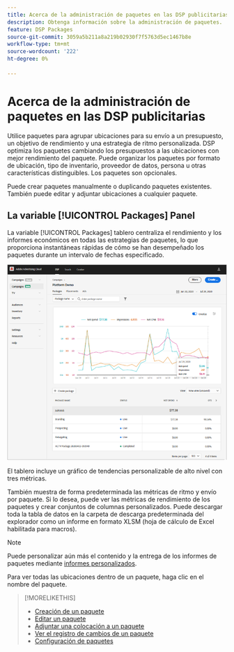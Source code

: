 ```yaml
---
title: Acerca de la administración de paquetes en las DSP publicitarias
description: Obtenga información sobre la administración de paquetes.
feature: DSP Packages
source-git-commit: 3059a5b211a8a219b02930f7f5763d5ec1467b8e
workflow-type: tm+mt
source-wordcount: '222'
ht-degree: 0%

---
```


# Acerca de la administración de paquetes en las DSP publicitarias

Utilice paquetes para agrupar ubicaciones para su envío a un presupuesto, un objetivo de rendimiento y una estrategia de ritmo personalizada. DSP optimiza los paquetes cambiando los presupuestos a las ubicaciones con mejor rendimiento del paquete. Puede organizar los paquetes por formato de ubicación, tipo de inventario, proveedor de datos, persona u otras características distinguibles. Los paquetes son opcionales.

Puede crear paquetes manualmente o duplicando paquetes existentes. También puede editar y adjuntar ubicaciones a cualquier paquete.

## La variable [!UICONTROL Packages] Panel

La variable [!UICONTROL Packages] tablero centraliza el rendimiento y los informes económicos en todas las estrategias de paquetes, lo que proporciona instantáneas rápidas de cómo se han desempeñado los paquetes durante un intervalo de fechas especificado.

![Panel de paquetes](/help/dsp/assets/package-dashboard.png)

El tablero incluye un gráfico de tendencias personalizable de alto nivel con tres métricas.

También muestra de forma predeterminada las métricas de ritmo y envío por paquete. Si lo desea, puede ver las métricas de rendimiento de los paquetes y crear conjuntos de columnas personalizados. Puede descargar toda la tabla de datos en la carpeta de descarga predeterminada del explorador como un informe en formato XLSM (hoja de cálculo de Excel habilitada para macros).

>[!NOTE]
>
>Puede personalizar aún más el contenido y la entrega de los informes de paquetes mediante [informes personalizados](/help/dsp/reports/report-about.md).

Para ver todas las ubicaciones dentro de un paquete, haga clic en el nombre del paquete.

>[!MORELIKETHIS]
>
>* [Creación de un paquete](package-create.md)
>* [Editar un paquete](package-edit.md)
>* [Adjuntar una colocación a un paquete](package-attach-placement.md)
>* [Ver el registro de cambios de un paquete](package-change-log.md)
>* [Configuración de paquetes](package-settings.md)

